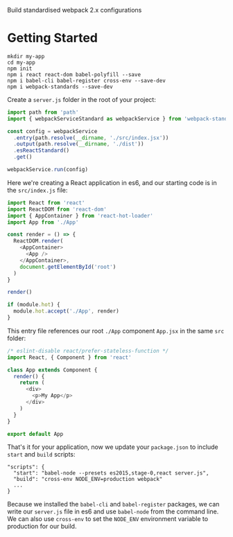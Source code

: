 Build standardised webpack 2.x configurations

# Getting Started

```
mkdir my-app
cd my-app
npm init
npm i react react-dom babel-polyfill --save
npm i babel-cli babel-register cross-env --save-dev
npm i webpack-standards --save-dev
```

Create a `server.js` folder in the root of your project:

```javascript
import path from 'path'
import { webpackServiceStandard as webpackService } from 'webpack-standards'

const config = webpackService
  .entry(path.resolve(__dirname, './src/index.jsx'))
  .output(path.resolve(__dirname, './dist'))
  .esReactStandard()
  .get()

webpackService.run(config)
```

Here we're creating a React application in es6, and our starting code is in the `src/index.js` file:

```javascript
import React from 'react'
import ReactDOM from 'react-dom'
import { AppContainer } from 'react-hot-loader'
import App from './App'

const render = () => {
  ReactDOM.render(
    <AppContainer>
      <App />
    </AppContainer>,
    document.getElementById('root')
  )
}

render()

if (module.hot) {
  module.hot.accept('./App', render)
}
```

This entry file references our root `./App` component `App.jsx` in the same `src` folder:

```javascript
/* eslint-disable react/prefer-stateless-function */
import React, { Component } from 'react'

class App extends Component {
  render() {
    return (
      <div>
        <p>My App</p>
      </div>
    )
  }
}

export default App
```

That's it for your application, now we update your `package.json` to include `start` and `build` scripts:

```
"scripts": {
  "start": "babel-node --presets es2015,stage-0,react server.js",
  "build": "cross-env NODE_ENV=production webpack"
  ...
}
```

Because we installed the `babel-cli` and `babel-register` packages, we can write our `server.js` file in es6 and use `babel-node` from the command line. We can also use `cross-env` to set the `NODE_ENV` environment variable to production for our build.

